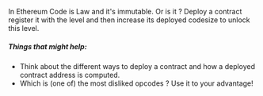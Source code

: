 In Ethereum Code is Law and it's immutable. Or is it ?
Deploy a contract register it with the level and then increase its deployed codesize to unlock this level.

##### Things that might help:
* Think about the different ways to deploy a contract and how a deployed contract address is computed.
* Which is (one of) the most disliked opcodes ? Use it to your advantage!
